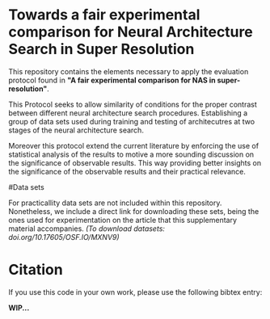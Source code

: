 # Towards a fair experimental comparison for Neural Architecture Search in Super Resolution

This repository contains the elements necessary to apply the evaluation protocol found in **"A fair experimental comparison for NAS in super-resolution"**.

This Protocol seeks to allow similarity of conditions for the proper contrast between different neural architecture search procedures. Establishing a group of data sets used during training and testing of architecutres at two stages of the neural architecture search.

Moreover this protocol extend the current literature by enforcing the use of statistical analysis of the results to motive a more sounding discussion on the significance of observable results. This way providing better insights on the significance of the observable results and their practical relevance.

#Data sets

For practicallity data sets are not included within this repository. Nonetheless, we include a direct link for downloading these sets, being the ones used for experimentation on the article that this supplementary material accompanies. *(To download datasets: doi.org/10.17605/OSF.IO/MXNV9)*


# Citation

If you use this code in your own work, please use the following bibtex entry:

**WIP...**
